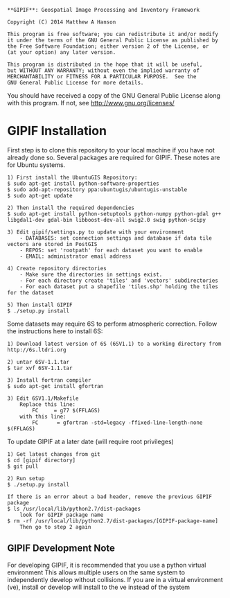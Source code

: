 
    **GIPIF**: Geospatial Image Processing and Inventory Framework

    Copyright (C) 2014 Matthew A Hanson

    This program is free software; you can redistribute it and/or modify
    it under the terms of the GNU General Public License as published by
    the Free Software Foundation; either version 2 of the License, or
    (at your option) any later version.

    This program is distributed in the hope that it will be useful,
    but WITHOUT ANY WARRANTY; without even the implied warranty of
    MERCHANTABILITY or FITNESS FOR A PARTICULAR PURPOSE.  See the
    GNU General Public License for more details.

   You should have received a copy of the GNU General Public License
   along with this program. If not, see <http://www.gnu.org/licenses/>

# GIPIF Installation

First step is to clone this repository to your local machine if you have not already done so.
Several packages are required for GIPIF. These notes are for Ubuntu systems.

    1) First install the UbuntuGIS Repository:
    $ sudo apt-get install python-software-properties
    $ sudo add-apt-repository ppa:ubuntugis/ubuntugis-unstable
    $ sudo apt-get update

    2) Then install the required dependencies
    $ sudo apt-get install python-setuptools python-numpy python-gdal g++ libgdal1-dev gdal-bin libboost-dev-all swig2.0 swig python-scipy

    3) Edit gipif/settings.py to update with your environment
        - DATABASES: set connection settings and database if data tile vectors are stored in PostGIS
        - REPOS: set 'rootpath' for each dataset you want to enable
        - EMAIL: administrator email address

    4) Create repository directories
        - Make sure the directories in settings exist.  
        - For each directory create 'tiles' and 'vectors' subdirectories
        - For each dataset put a shapefile 'tiles.shp' holding the tiles for the dataset

    5) Then install GIPIF
    $ ./setup.py install

Some datasets may require 6S to perform atmospheric correction. Follow the instructions here to install 6S:

    1) Download latest version of 6S (6SV1.1) to a working directory from http://6s.ltdri.org

    2) untar 6SV-1.1.tar
    $ tar xvf 6SV-1.1.tar

    3) Install fortran compiler
    $ sudo apt-get install gfortran

    3) Edit 6SV1.1/Makefile
        Replace this line:
            FC     = g77 $(FFLAGS)
        with this line:
            FC      = gfortran -std=legacy -ffixed-line-length-none $(FFLAGS)

To update GIPIF at a later date (will require root privileges)

    1) Get latest changes from git
    $ cd [gipif directory]
    $ git pull

    2) Run setup
    $ ./setup.py install

    If there is an error about a bad header, remove the previous GIPIF package
    $ ls /usr/local/lib/python2.7/dist-packages
        look for GIPIF package name
    $ rm -rf /usr/local/lib/python2.7/dist-packages/[GIPIF-package-name]
        Then go to step 2 again

## GIPIF Development Note

For developing GIPIF, it is recommended that you use a python virtual environment 
This allows multiple users on the same system to independently develop without 
collisions. If you are in a virtual environment (ve), install or develop will install
to the ve instead of the system
